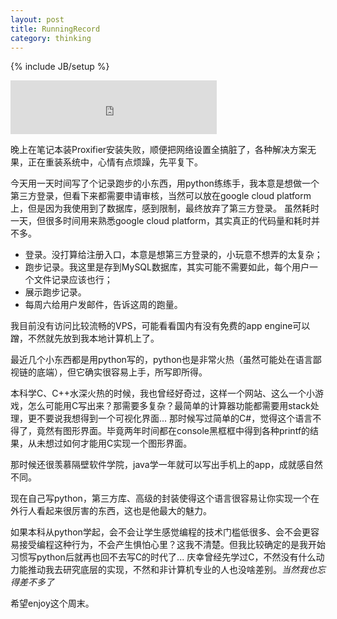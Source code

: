 ```yaml
---
layout: post
title: RunningRecord
category: thinking
---
```

{% include JB/setup %}

<iframe frameborder="no" border="0" marginwidth="0" marginheight="0" width="330" height="86" src="http://music.163.com/outchain/player?type=2&id=4237554&auto=1&height=66"></iframe>

晚上在笔记本装Proxifier安装失败，顺便把网络设置全搞脏了，各种解决方案无果，正在重装系统中，心情有点烦躁，先平复下。

今天用一天时间写了个记录跑步的小东西，用python练练手，我本意是想做一个第三方登录，但看下来都需要申请审核，当然可以放在google cloud platform上，但是因为我使用到了数据库，感到限制，最终放弃了第三方登录。
虽然耗时一天，但很多时间用来熟悉google cloud platform，其实真正的代码量和耗时并不多。

- 登录。没打算给注册入口，本意是想第三方登录的，小玩意不想弄的太复杂；
- 跑步记录。我这里是存到MySQL数据库，其实可能不需要如此，每个用户一个文件记录应该也行；
- 展示跑步记录。
- 每周六给用户发邮件，告诉这周的跑量。

我目前没有访问比较流畅的VPS，可能看看国内有没有免费的app engine可以蹭，不然就先放到我本地计算机上了。 

最近几个小东西都是用python写的，python也是非常火热（虽然可能处在语言鄙视链的底端），但它确实很容易上手，所写即所得。

本科学C、C++水深火热的时候，我也曾经好奇过，这样一个网站、这么一个小游戏，怎么可能用C写出来？那需要多复杂？最简单的计算器功能都需要用stack处理，更不要说我想得到一个可视化界面...
那时候写过简单的C#，觉得这个语言不得了，竟然有图形界面。毕竟两年时间都在console黑框框中得到各种printf的结果，从未想过如何才能用C实现一个图形界面。

那时候还很羡慕隔壁软件学院，java学一年就可以写出手机上的app，成就感自然不同。

现在自己写python，第三方库、高级的封装使得这个语言很容易让你实现一个在外行人看起来很厉害的东西，这也是他最大的魅力。

如果本科从python学起，会不会让学生感觉编程的技术门槛低很多、会不会更容易接受编程这种行为，不会产生惧怕心里？这我不清楚。但我比较确定的是我开始习惯写python后就再也回不去写C的时代了...
庆幸曾经先学过C，不然没有什么动力能推动我去研究底层的实现，不然和非计算机专业的人也没啥差别。*当然我也忘得差不多了* 

希望enjoy这个周末。





